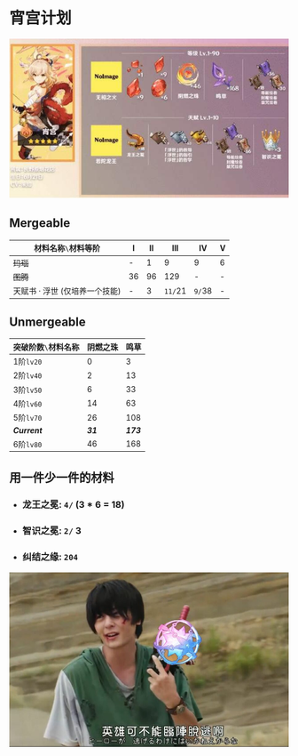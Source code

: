 # 宵宫计划

![](./yoimiya.jpeg)

## Mergeable

| 材料名称`\`材料等阶 | I | II | III | IV | V |
| ----------------- | -- | -- | -- | -- | -- |
| ~~玛瑙~~ |  - |  1 |   9 | 9 | 6 |
| ~~图腾~~ | 36 | 96 | 129 | - | - |
| 天赋书 · 浮世 (仅培养一个技能) | - | 3 | `11/`21 | `9/`38 | - |

## Unmergeable

| 突破阶数`\`材料名称 | 阴燃之珠 | 鸣草 |
| ----------------- | -------- | --- |
| 1阶`lv20` |  0 |   3 |
| 2阶`lv40` |  2 |  13 |
| 3阶`lv50` |  6 |  33 |
| 4阶`lv60` | 14 |  63 |
| 5阶`lv70` | 26 | 108 |
| ***Current*** | ***31*** | ***173*** |
| 6阶`lv80` | 46 | 168 |

## 用一件少一件的材料

* ### 龙王之冕: `4/` (3 \* 6 = 18)
* ### 智识之冕: `2/` 3
* ### 纠结之缘: `204`

![](./edb0593bf66ae99d2ee6583d2b223991cf5296b5.jpeg)
